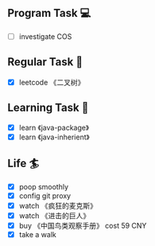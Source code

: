 

## Program Task  💻
- [ ] investigate COS

## Regular Task  🤡
- [x] leetcode 《二叉树》

## Learning Task 🎯
- [x] learn 《java-package》
- [x] learn 《java-inherient》

## Life 🏄
- [x] poop smoothly
- [x] config git proxy
- [x] watch 《疯狂的麦克斯》
- [x] watch 《进击的巨人》
- [x] buy 《中国鸟类观察手册》 cost 59 CNY
- [x] take a walk
